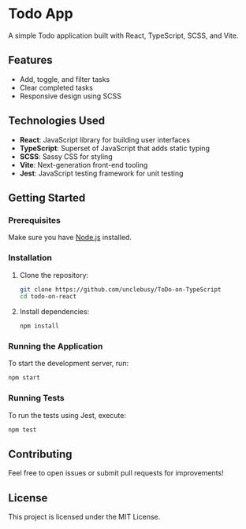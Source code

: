 # Todo App

A simple Todo application built with React, TypeScript, SCSS, and Vite.

## Features

- Add, toggle, and filter tasks
- Clear completed tasks
- Responsive design using SCSS

## Technologies Used

- **React**: JavaScript library for building user interfaces
- **TypeScript**: Superset of JavaScript that adds static typing
- **SCSS**: Sassy CSS for styling
- **Vite**: Next-generation front-end tooling
- **Jest**: JavaScript testing framework for unit testing

## Getting Started

### Prerequisites

Make sure you have [Node.js](https://nodejs.org/) installed.

### Installation

1. Clone the repository:

   ```bash
   git clone https://github.com/unclebusy/ToDo-on-TypeScript
   cd todo-on-react
   ```

2. Install dependencies:

   ```bash
   npm install
   ```

### Running the Application

To start the development server, run:

```bash
npm start
```

### Running Tests

To run the tests using Jest, execute:

```bash
npm test
```


## Contributing

Feel free to open issues or submit pull requests for improvements!

## License

This project is licensed under the MIT License.
